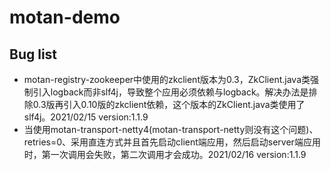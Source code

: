# motan-demo


## Bug list
* motan-registry-zookeeper中使用的zkclient版本为0.3，ZkClient.java类强制引入logback而非slf4j，导致整个应用必须依赖与logback。解决办法是排除0.3版再引入0.10版的zkclient依赖，这个版本的ZkClient.java类使用了slf4j。2021/02/15 version:1.1.9
* 当使用motan-transport-netty4(motan-transport-netty则没有这个问题)、retries=0、采用直连方式并且首先启动client端应用，然后启动server端应用时，第一次调用会失败，第二次调用才会成功。2021/02/16 version:1.1.9
